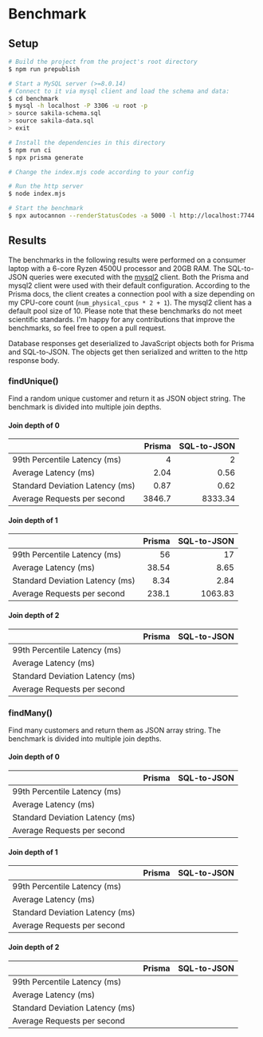 # Benchmark
## Setup

```bash
# Build the project from the project's root directory
$ npm run prepublish

# Start a MySQL server (>=8.0.14)
# Connect to it via mysql client and load the schema and data:
$ cd benchmark
$ mysql -h localhost -P 3306 -u root -p
> source sakila-schema.sql
> source sakila-data.sql
> exit

# Install the dependencies in this directory
$ npm run ci
$ npx prisma generate

# Change the index.mjs code according to your config

# Run the http server
$ node index.mjs

# Start the benchmark
$ npx autocannon --renderStatusCodes -a 5000 -l http://localhost:7744
```

## Results

The benchmarks in the following results were performed on a consumer laptop with a 6-core Ryzen 4500U processor and 20GB RAM. The SQL-to-JSON queries were executed with the [mysql2](https://www.npmjs.com/package/mysql2) client. Both the Prisma and mysql2 client were used with their default configuration. According to the Prisma docs, the client creates a connection pool with a size depending on my CPU-core count (`num_physical_cpus * 2 + 1`). The mysql2 client has a default pool size of 10. Please note that these benchmarks do not meet scientific standards. I'm happy for any contributions that improve the benchmarks, so feel free to open a pull request.

Database responses get deserialized to JavaScript objects both for Prisma and SQL-to-JSON. The objects get then serialized and written to the http response body.

### findUnique()

Find a random unique customer and return it as JSON object string. The benchmark is divided into multiple join depths.

#### Join depth of 0

||Prisma|SQL-to-JSON|
|---|---:|---:|
|99th Percentile Latency (ms)|4|2|
|Average Latency (ms)|2.04|0.56|
|Standard Deviation Latency (ms)|0.87|0.62|
|Average Requests per second|3846.7|8333.34|

#### Join depth of 1

||Prisma|SQL-to-JSON|
|---|---:|---:|
|99th Percentile Latency (ms)|56|17|
|Average Latency (ms)|38.54|8.65|
|Standard Deviation Latency (ms)|8.34|2.84|
|Average Requests per second|238.1|1063.83|

#### Join depth of 2

||Prisma|SQL-to-JSON|
|---|---:|---:|
|99th Percentile Latency (ms)|||
|Average Latency (ms)|||
|Standard Deviation Latency (ms)|||
|Average Requests per second|||

### findMany()

Find many customers and return them as JSON array string. The benchmark is divided into multiple join depths.

#### Join depth of 0

||Prisma|SQL-to-JSON|
|---|---:|---:|
|99th Percentile Latency (ms)|||
|Average Latency (ms)|||
|Standard Deviation Latency (ms)|||
|Average Requests per second|||

#### Join depth of 1

||Prisma|SQL-to-JSON|
|---|---:|---:|
|99th Percentile Latency (ms)|||
|Average Latency (ms)|||
|Standard Deviation Latency (ms)|||
|Average Requests per second|||

#### Join depth of 2

||Prisma|SQL-to-JSON|
|---|---:|---:|
|99th Percentile Latency (ms)|||
|Average Latency (ms)|||
|Standard Deviation Latency (ms)|||
|Average Requests per second|||